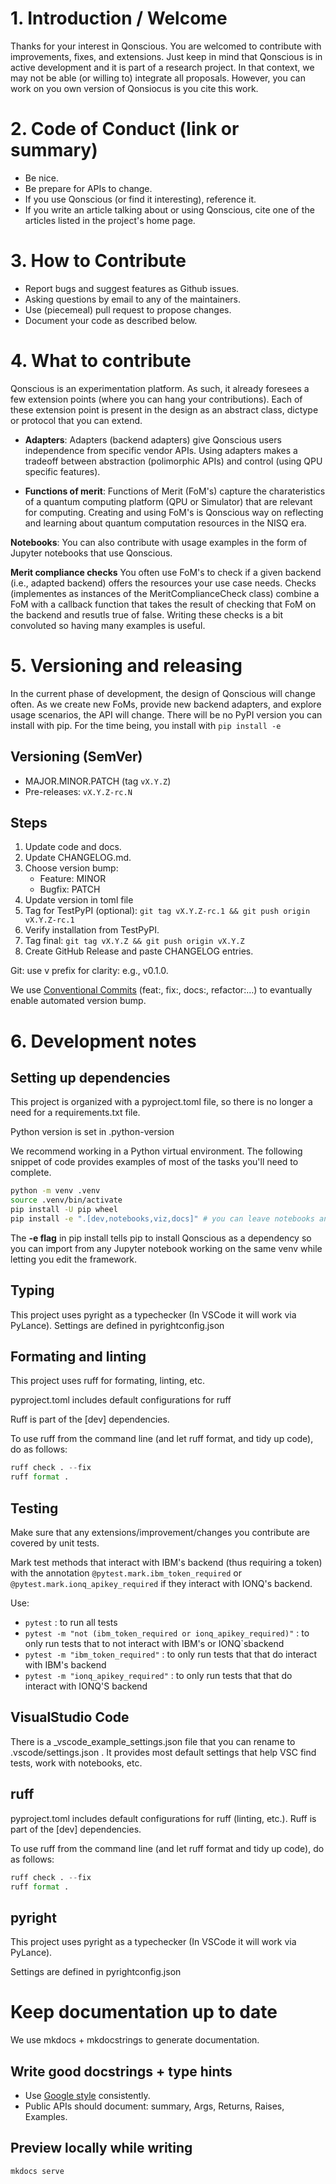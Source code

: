 # 1. Introduction / Welcome

Thanks for your interest in Qonscious. You are welcomed to contribute with improvements, fixes, and extensions. Just keep in mind that Qonscious is in active development and it is part of a research project. In that context, we may not be able (or willing to) integrate all proposals. However, you can work on you own version of Qonsiocus is you cite this work.  

# 2.	Code of Conduct (link or summary)

* Be nice.
* Be prepare for APIs to change. 
* If you use Qonscious (or find it interesting), reference it.
* If you write an article talking about or using Qonscious, cite one of the articles listed in the project's home page. 

# 3.	How to Contribute

* Report bugs and suggest features as Github issues.
* Asking questions by email to any of the maintainers.
* Use (piecemeal) pull request to propose changes.
* Document your code as described below.

# 4.    What to contribute

Qonscious is an experimentation platform. As such, it already foresees a few extension points (where you can hang your contributions). Each of these extension point is present in the design as an abstract class, dictype or protocol that you can extend. 

* **Adapters**: Adapters (backend adapters) give Qonscious users independence from specific vendor APIs. Using adapters makes a tradeoff between abstraction (polimorphic APIs) and control (using QPU specific features). 

* **Functions of merit**: Functions of Merit (FoM's) capture the charateristics of a quantum computing platform (QPU or Simulator) that are relevant for computing. Creating and using FoM's is Qonscious way on reflecting and learning about quantum computation resources in the NISQ era.

**Notebooks**: You can also contribute with usage examples in the form of Jupyter notebooks that use Qonscious. 

**Merit compliance checks** You often use FoM's to check if a given backend (i.e., adapted backend) offers the resources your use case needs. Checks (implementes as instances of the MeritComplianceCheck class) combine a FoM with a callback function that takes the result of checking that FoM on the backend and resutls true of false. Writing these checks is a bit convoluted so having many examples is useful.

# 5.    Versioning and releasing

In the current phase of development, the design of Qonscious will change often. As we create new FoMs, provide new backend adapters, and explore usage scenarios, the API will change. There will be no PyPI version you can install with pip. For the time being, you install with `pip install -e`

## Versioning (SemVer)
- MAJOR.MINOR.PATCH (tag `vX.Y.Z`)
- Pre-releases: `vX.Y.Z-rc.N`

## Steps
1. Update code and docs.
2. Update CHANGELOG.md.
3. Choose version bump:
   - Feature: MINOR
   - Bugfix: PATCH
4. Update version in toml file
5. Tag for TestPyPI (optional): `git tag vX.Y.Z-rc.1 && git push origin vX.Y.Z-rc.1`
6. Verify installation from TestPyPI.
7. Tag final: `git tag vX.Y.Z && git push origin vX.Y.Z`
8. Create GitHub Release and paste CHANGELOG entries.

Git: use v prefix for clarity: e.g., v0.1.0.

We use [Conventional Commits](https://www.conventionalcommits.org/en/v1.0.0/) (feat:, fix:, docs:, refactor:…) to evantually enable automated version bump.

# 6.	Development notes

## Setting up dependencies

This project is organized with a pyproject.toml file, so there is no longer a need for a requirements.txt file.

Python version is set in .python-version

We recommend working in a Python virtual environment. The following snippet of code provides examples of most of the tasks you'll need to complete. 

```bash
python -m venv .venv 
source .venv/bin/activate
pip install -U pip wheel
pip install -e ".[dev,notebooks,viz,docs]" # you can leave notebooks and viz out if you are only working on the framework.
```

The **-e flag** in pip install tells pip to install Qonscious as a dependency so you can import from any Jupyter notebook working on the same venv while letting you edit the framework.

## Typing

This project uses pyright as a typechecker (In VSCode it will work via PyLance). Settings are defined in pyrightconfig.json

## Formating and linting

This project uses ruff for formating, linting, etc.

pyproject.toml includes default configurations for ruff

Ruff is part of the [dev] dependencies.

To use ruff from the command line (and let ruff format, and tidy up code),  do as follows:

```python
ruff check . --fix
ruff format .
```

## Testing

Make sure that any extensions/improvement/changes you contribute are covered by unit tests.

Mark test methods that interact with IBM's backend (thus requiring a token) with the annotation `@pytest.mark.ibm_token_required` or `@pytest.mark.ionq_apikey_required` if they interact with IONQ's backend. 

Use:
* `pytest` : to run all tests
* `pytest -m "not (ibm_token_required or ionq_apikey_required)"` : to only run tests that to not interact with IBM's or IONQ`sbackend
* `pytest -m "ibm_token_required"` : to only run tests that that do interact with IBM's backend
* `pytest -m "ionq_apikey_required"` : to only run tests that that do interact with IONQ'S backend


## VisualStudio Code

There is a _vscode_example_settings.json file that you can rename to .vscode/settings.json . It provides most default settings that help VSC find tests, work with notebooks, etc. 


## ruff

pyproject.toml includes default configurations for ruff (linting, etc.). Ruff is part of the [dev] dependencies.

To use ruff from the command line (and let ruff format and tidy up code),  do as follows:

```python
ruff check . --fix
ruff format .
```

## pyright

This project uses pyright as a typechecker (In VSCode it will work via PyLance).

Settings are defined in pyrightconfig.json


# Keep documentation up to date

We use mkdocs + mkdocstrings to generate documentation.

## Write good docstrings + type hints
- Use [Google style](https://sphinxcontrib-napoleon.readthedocs.io/en/latest/example_google.html) consistently.
- Public APIs should document: summary, Args, Returns, Raises, Examples.

## Preview locally while writing

```bash
mkdocs serve
```
